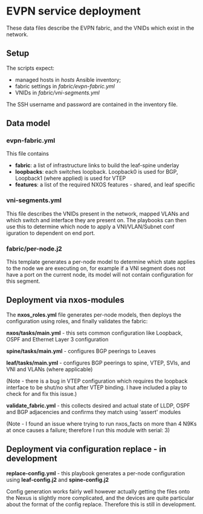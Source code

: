 # EVPN service deployment

These data files describe the EVPN fabric, and the VNIDs which exist in the network.

## Setup

The scripts expect:
* managed hosts in _hosts_ Ansible inventory;
* fabric settings in _fabric/evpn-fabric.yml_
* VNIDs in _fabric/vni-segments.yml_
 
The SSH username and password are contained in the inventory file.

## Data model

### evpn-fabric.yml

This file contains

* **fabric**: a list of infrastructure links to build the leaf-spine underlay
* **loopbacks**: each switches loopback. Loopback0 is used for BGP, Loopback1 (where applied) is used for VTEP
* **features**: a list of the required NXOS features - shared, and leaf specific

### vni-segments.yml

This file describes the VNIDs present in the network, mapped VLANs and which switch and interface they are present on. The playbooks can then use this to determine which node to apply a VNI/VLAN/Subnet conf
iguration to dependent on end port.

### fabric/per-node.j2

This template generates a per-node model to determine which state applies to the node we are executing on, for example if a VNI segment does not have a port on the current node, its model will not contain configuration for this segment.
                                                                          
                  
## Deployment via nxos-modules

The **nxos_roles.yml** file generates per-node models, then deploys the configuration using roles, and finally validates the fabric:

**nxos/tasks/main.yml** - this sets common configuration like Loopback, OSPF and Ethernet Layer 3 configuration

**spine/tasks/main.yml** - configures BGP peerings to Leaves

**leaf/tasks/main.yml** - configures BGP peerings to spine, VTEP, SVIs, and VNI and VLANs (where applicable)

(Note - there is a bug in VTEP configuration which requires the loopback interface to be shut/no shut after VTEP binding. I have included a play to check for and fix this issue.)

**validate_fabric.yml** - this collects desired and actual state of LLDP, OSPF and BGP adjacencies and confirms they match using 'assert' modules
  
(Note - I found an issue where trying to run nxos_facts on more than 4 N9Ks at once causes a failure; therefore I run this module with serial: 3)
  
## Deployment via configuration replace - in development

**replace-config.yml** - this playbook generates a per-node configuration using **leaf-config.j2** and **spine-config.j2**


Config generation works fairly well however actually getting the files onto the Nexus is slightly more complicated, and the devices are quite particular about the format of the config replace. Therefore this is still in development.

